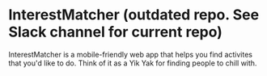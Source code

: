 # InterestMatcher (outdated repo.  See Slack channel for current repo)
InterestMatcher is a mobile-friendly web app that helps you find activites that you'd like to do.  Think of it as a Yik Yak for finding people to chill with.
